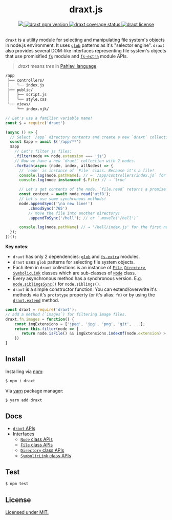 <div align="center">
	<h1>draxt.js</h1>
	<a href="https://travis-ci.org/ramhejazi/draxt">
 		<img src="https://img.shields.io/travis/ramhejazi/draxt.svg">
	</a>
	<a href="https://www.npmjs.com/package/draxt">
		<img alt="draxt npm version" src="https://img.shields.io/npm/v/draxt.svg?style=flat-square">
	</a>
	<a href="https://coveralls.io/github/ramhejazi/draxt">
		<img alt="draxt coverage status" src="https://coveralls.io/repos/github/ramhejazi/draxt/badge.svg">
	</a>
	<a href="https://github.com/ramhejazi/draxt/blob/master/LICENSE">
		<img alt="draxt license" src="https://img.shields.io/npm/l/draxt.svg">
	</a>
</div>
<br>

`draxt` is a utility module for selecting and manipulating file system's objects in node.js environment.
It uses [`glob`](https://en.wikipedia.org/wiki/Glob_(programming)) patterns as it's "selector engine". `draxt` also provides several DOM-like interfaces representing
file system's objects that use promisified [`fs`](https://nodejs.org/api/fs.html) module and [`fs-extra`](https://github.com/jprichardson/node-fs-extra) module APIs.

> _draxt_ means _tree_ in [Pahlavi language](https://en.wikipedia.org/wiki/Middle_Persian).

```html
/app
 ├── controllers/
 │   └── index.js
 ├── public/
 │   ├── script.js
 │   └── style.css
 └── views/
     └── index.njk/
```
```js
// Let's use a familiar variable name!
const $ = require('draxt')

(async () => {
  // Select `/app` directory contents and create a new `draxt` collection.
  const $app = await $('/app/**')
  $app
    // Let's filter js files:
    .filter(node => node.extension === 'js')
    // Now we have a new `draxt` collection with 2 nodes.
    .forEach(async (node, index, allNodes) => {
      // `node` is instance of `File` class. Because it's a file!
      console.log(node.pathName); // → `/app/controllers/index.js` for the first node!
      console.log(node instanceof $.File) // → `true`

      // Let's get contents of the node. `file.read` returns a promise object.
      const content = await node.read('utf8');
      // Let's use some synchronous methods!
      node.appendSync('\na new line!')
          .chmodSync('765')
          // move the file into another directory!
          .appendToSync('/hell'); // or `.moveTo('/hell')`

      console.log(node.pathName) // → '/hell/index.js' for the first node in the list!
  });
})();
```

**Key notes**:
 - `draxt` has only 2 dependencies: [`glob`](https://github.com/isaacs/node-glob) and [`fs-extra`](https://github.com/jprichardson/node-fs-extra) modules.
 - `draxt` uses `glob` patterns for selecting file system objects.
 - Each item in `draxt` collections is an instance of [`File`](https://github.com/ramhejazi/draxt/blob/master/docs/File.md), [`Directory`](https://github.com/ramhejazi/draxt/blob/master/docs/Directory.md), [`SymbolicLink`](https://github.com/ramhejazi/draxt/blob/master/docs/SymbolicLink.md) classes which are sub-classes of [`Node`](https://github.com/ramhejazi/draxt/blob/master/docs/Node.md) class.
 - Every asynchronous method has a synchronous version. E.g. [`node.siblingsSync()`](https://github.com/ramhejazi/draxt/blob/master/docs/Node.md#nodesiblingssyncpattern-options) for `node.siblings()`.
 - `draxt` is a simple constructor function. You can extend/overwrite it's methods via it's `prototype` property (or it's alias: `fn`) or by using the [`draxt.extend`](https://github.com/ramhejazi/draxt/blob/master/docs/draxt.md#draxtextendmethods) method.
 ```js
 const draxt = require('draxt');
 // add a method (`images`) for filtering image files.
 draxt.fn.images = function() {
     const imgExtensions = ['jpeg', 'jpg', 'png', 'git', ...];
     return this.filter(node => {
        return node.isFile() && imgExtensions.indexOf(node.extension) > -1;
     })
 }
```

## Install
 Installing via [npm](https://docs.npmjs.com/getting-started/what-is-npm):
 ```bash
 $ npm i draxt
 ```

 Via [yarn](https://yarnpkg.com/en/) package manager:
 ```bash
 $ yarn add draxt
 ```

## Docs
- [`draxt` APIs](https://github.com/ramhejazi/draxt/blob/master/docs/draxt.md)
- Interfaces
  - [`Node` class APIs](https://github.com/ramhejazi/draxt/blob/master/docs/Node.md)
  - [`File` class APIs](https://github.com/ramhejazi/draxt/blob/master/docs/File.md)
  - [`Directory` class APIs](https://github.com/ramhejazi/draxt/blob/master/docs/Directory.md)
  - [`SymbolicLink` class APIs](https://github.com/ramhejazi/draxt/blob/master/docs/SymbolicLink.md)

## Test
```bash
$ npm test
```

## License

[Licensed under MIT.](https://github.com/ramhejazi/draxt/blob/master/LICENSE)
